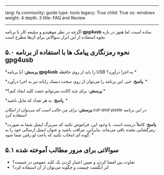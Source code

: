 

---

lang: fa
community: guide
type: tools
legacy: True
child: True
os: windows
weight: 4
depth: 3
title: FAQ and Review

---

اگرچه در نظر موهیندو و سلیمه کار با برنامه **gpg4usb** ساده است، اما هنوز در باره نحوه استفاده از این ابزار سوالاتی برای آن‌ها مطرح است.

<a name="5.0"></a>

## ۵.۰ نحوه رمزنگاری پیامک ها با استفاده از برنامه gpg4usb ##

<div class="background" markdown="1"> 

***پرسش**: آیا برنامه **gpg4usb** را باید از روی حافظه USB به اجرا درآورد؟ *

***پاسخ**: خیر. این برنامه را می‌توان از روی سخت دیسک رایانه نیز به اجرا درآورد. *

***پرسش**: برای چند اکانت می‌توانم جفت کلید ایجاد کنم؟ *

***پاسخ**: به هر تعداد که مایل باشید. *

***پرسش**: برای من جالب است که می‌توان از امکان cut-and-paste در این برنامه استفاده کرد*

***پاسخ**: کاملاً درست است. با وجود این، فراموش نکنید که سربرگ ایمیل شما به صورت رمزگشایی نشده باقی می‌ماند. بنابراین، مراقب باشید و عنوان ایمیل ارسالی خود را به گونه ای انتخاب نکنید که باعث لو رفتن شما شود. *

</div>

<a name="5.1"></a>

## ۵.۱ سوالاتی برای مرور مطالب آموخته شده ##

- تفاوت بین امضا کردن و تعیین اعتبار کردن یک کلید عمومی در چیست؟
- اثر انگشت چیست و چگونه می‌توان از آن استفاده کرد؟


